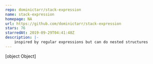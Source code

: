 ```yaml
---
repo: dominictarr/stack-expression
name: stack-expression
homepage: NA
url: https://github.com/dominictarr/stack-expression
stars: 76
starredAt: 2019-09-29T04:41:48Z
description: |-
    inspired by regular expressions but can do nested structures
---
```


[object Object]
